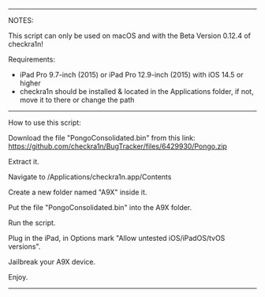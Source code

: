--------------------------------------------------

NOTES: 

This script can only be used on macOS and with the Beta Version 0.12.4 of checkra1n!


Requirements: 

- iPad Pro 9.7-inch (2015) or iPad Pro 12.9-inch (2015) with iOS 14.5 or higher
- checkra1n should be installed & located in the Applications folder, if not, move it to there or change the path

--------------------------------------------------

How to use this script:

Download the file "PongoConsolidated.bin" from this link:
https://github.com/checkra1n/BugTracker/files/6429930/Pongo.zip

Extract it.

Navigate to /Applications/checkra1n.app/Contents

Create a new folder named "A9X" inside it. 

Put the file "PongoConsolidated.bin" into the A9X folder.

Run the script.

Plug in the iPad, in Options mark "Allow untested iOS/iPadOS/tvOS versions".

Jailbreak your A9X device.

Enjoy.

--------------------------------------------------
